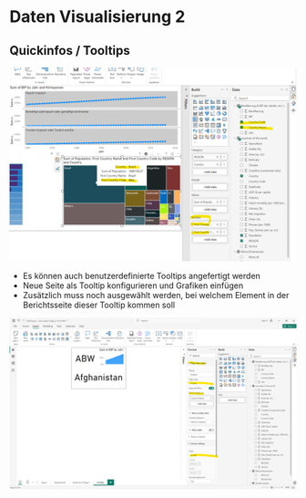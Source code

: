# Daten Visualisierung 2

## Quickinfos / Tooltips

![alt text](image.png)

- Es können auch benutzerdefinierte Tooltips angefertigt werden
- Neue Seite als Tooltip konfigurieren und Grafiken einfügen
- Zusätzlich muss noch ausgewählt werden, bei welchem Element in der Berichtsseite dieser Tooltip kommen soll

![alt text](image-2.png)
